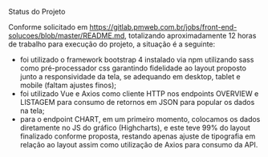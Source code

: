 Status do Projeto

Conforme solicitado em https://gitlab.pmweb.com.br/jobs/front-end-solucoes/blob/master/README.md, totalizando aproximadamente 12 horas de trabalho para execução do projeto, a situação é a seguinte:

- foi utilizado o framework bootstrap 4 instalado via npm utilizando sass como pré-processador css garantindo fidelidade ao layout proposto junto a responsividade da tela, se adequando em desktop, tablet e mobile (faltam ajustes finos);
- foi utilizado Vue e Axios como cliente HTTP nos endpoints OVERVIEW e LISTAGEM para consumo de retornos em JSON para popular os dados na tela;
- para o endpoint CHART, em um primeiro momento, colocamos os dados diretamente no JS do gráfico (Highcharts), e este teve 99% do layout finalizado conforme proposta, restando apenas ajuste de tipografia em relação ao layout assim como utilização de Axios para consumo da API.
